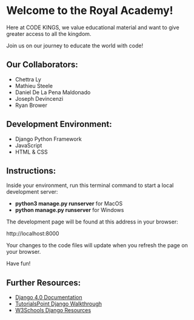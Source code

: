 # Welcome to the Royal Academy!

Here at CODE KINGS, we value educational material and want
to give greater access to all the kingdom.

Join us on our journey to educate the world with code!

## Our Collaborators:

* Chettra Ly
* Mathieu Steele
* Daniel De La Pena Maldonado 
* Joseph Devincenzi
* Ryan Brower

## Development Environment:

* Django Python Framework
* JavaScript
* HTML & CSS

## Instructions:

Inside your environment, run this terminal command
to start a local development server:

* **python3 manage.py runserver** for MacOS
* **python manage.py runserver** for Windows

The development page will be found at this
address in your browser:

http://localhost:8000

Your changes to the code files will update when
you refresh the page on your browser.

Have fun!

## Further Resources:

* [Django 4.0 Documentation](https://docs.djangoproject.com/en/4.0/)
* [TutorialsPoint Django Walkthrough](https://www.tutorialspoint.com/django/index.htm)
* [W3Schools Django Resources](https://www.w3schools.com/django/index.php)